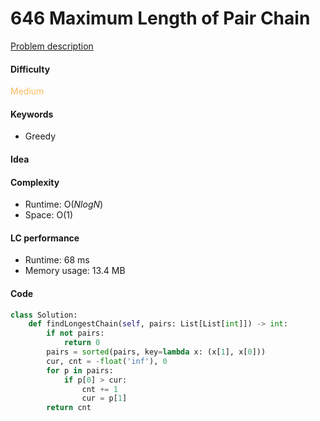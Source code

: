 646 Maximum Length of Pair Chain
=======================
[Problem description](https://leetcode.com/problems/maximum-length-of-pair-chain)

#### Difficulty
<span style="color:#FABC60">Medium</span>

#### Keywords
- Greedy 
  
#### Idea


#### Complexity
- Runtime: O($NlogN$)
- Space: O(1)
  
#### LC performance
- Runtime: 68 ms
- Memory usage: 13.4 MB

#### Code
```python
class Solution:
    def findLongestChain(self, pairs: List[List[int]]) -> int:
        if not pairs:
            return 0
        pairs = sorted(pairs, key=lambda x: (x[1], x[0]))
        cur, cnt = -float('inf'), 0
        for p in pairs:
            if p[0] > cur:
                cnt += 1
                cur = p[1]
        return cnt
```